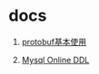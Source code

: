 # docs

1. [protobuf基本使用](https://github.com/cool-firer/docs/blob/main/protobuf.md)

2. [Mysql Online DDL](https://github.com/cool-firer/docs/blob/main/mysql_online_ddl.md)

